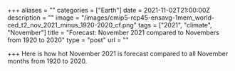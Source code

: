 +++
aliases = ""
categories = ["Earth"]
date = 2021-11-02T21:00:00Z
description = ""
image = "/images/cmip5-rcp45-ensavg-1mem_world-ced_t2_nov_2021_minus_1920-2020_cf.png"
tags = ["2021", "climate", "November"]
title = "Forecast: November 2021 compared to Novembers from 1920 to 2020"
type = "post"
url = ""

+++
Here is how hot November 2021 is forecast compared to all November months from 1920 to 2020.